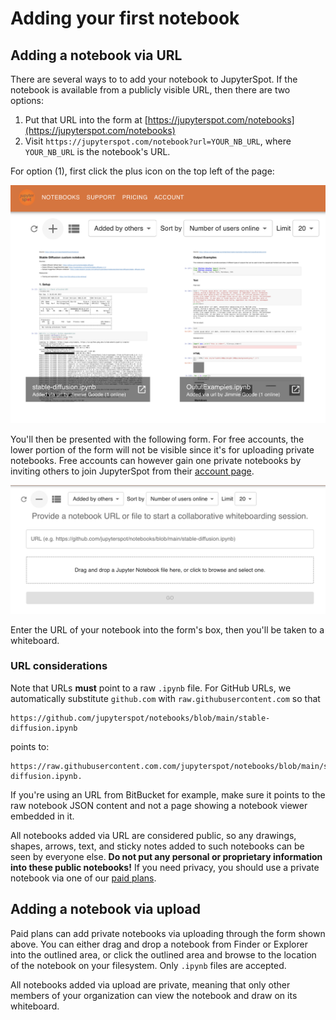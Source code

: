# Adding your first notebook

## Adding a notebook via URL

There are several ways to to add your notebook to JupyterSpot. If the notebook is available from a publicly visible URL, then there are two options:

1. Put that URL into the form at [https://jupyterspot.com/notebooks](https://jupyterspot.com/notebooks)
2. Visit `https://jupyterspot.com/notebook?url=YOUR_NB_URL`, where `YOUR_NB_URL` is the notebook's URL.

For option (1), first click the plus icon on the top left of the page:

![](img/add-notebook.png)

You'll then be presented with the following form. For free accounts, the lower portion of the form will not be visible since it's for uploading private notebooks. Free accounts can however gain one private notebooks by inviting others to join JupyterSpot from their [account page](https://jupyterspot.com/account).

![](img/add-form.png)

Enter the URL of your notebook into the form's box, then you'll be taken to a whiteboard.

### URL considerations

Note that URLs **must** point to a raw `.ipynb` file. For GitHub URLs, we automatically substitute `github.com` with `raw.githubusercontent.com` so that

```
https://github.com/jupyterspot/notebooks/blob/main/stable-diffusion.ipynb 
```

points to:

```
https://raw.githubusercontent.com.com/jupyterspot/notebooks/blob/main/stable-diffusion.ipynb.
```

If you're using an URL from BitBucket for example, make sure it points to the raw notebook JSON content and not a page showing a notebook viewer embedded in it.

All notebooks added via URL are considered public, so any drawings, shapes, arrows, text, and sticky notes added to such notebooks can be seen by everyone else. **Do not put any personal or proprietary information into these public notebooks!** If you need privacy, you should use a private notebook via one of our [paid plans](https://jupyterspot.com/pricing).

## Adding a notebook via upload

Paid plans can add private notebooks via uploading through the form shown above. You can either drag and drop a notebook from Finder or Explorer into the outlined area, or click the outlined area and browse to the location of the notebook on your filesystem. Only `.ipynb` files are accepted.

All notebooks added via upload are private, meaning that only other members of your organization can view the notebook and draw on its whiteboard.
